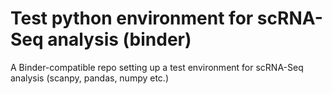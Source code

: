 # Test python environment for scRNA-Seq analysis (binder)

A Binder-compatible repo setting up a test environment for scRNA-Seq analysis (scanpy, pandas, numpy etc.)
